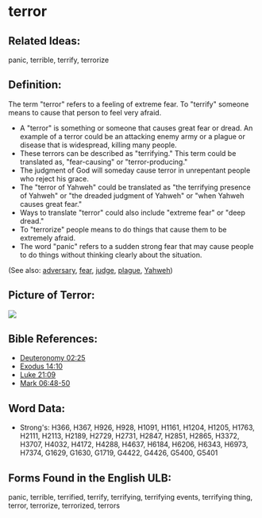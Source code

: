 # terror

## Related Ideas:

panic, terrible, terrify, terrorize

## Definition:

The term "terror" refers to a feeling of extreme fear. To "terrify" someone means to cause that person to feel very afraid.

* A "terror" is something or someone that causes great fear or dread. An example of a terror could be an attacking enemy army or a plague or disease that is widespread, killing many people.
* These terrors can be described as "terrifying." This term could be translated as, "fear-causing" or "terror-producing."
* The judgment of God will someday cause terror in unrepentant people who reject his grace.
* The "terror of Yahweh" could be translated as "the terrifying presence of Yahweh" or "the dreaded judgment of Yahweh" or "when Yahweh causes great fear."
* Ways to translate "terror" could also include "extreme fear" or "deep dread."
* To "terrorize" people means to do things that cause them to be extremely afraid.
* The word "panic" refers to a sudden strong fear that may cause people to do things without thinking clearly about the situation.

(See also: [adversary](../other/adversary.md), [fear](../kt/fear.md), [judge](../kt/judge.md), [plague](../other/plague.md), [Yahweh](../kt/yahweh.md))

## Picture of Terror:

<a href="https://content.bibletranslationtools.org/WycliffeAssociates/en_tw/raw/branch/master/PNGs/t/Terror.png"><img src="https://content.bibletranslationtools.org/WycliffeAssociates/en_tw/raw/branch/master/PNGs/t/Terror.png" ></a>

## Bible References:

* [Deuteronomy 02:25](rc://en/tn/help/deu/02/25)
* [Exodus 14:10](rc://en/tn/help/exo/14/10)
* [Luke 21:09](rc://en/tn/help/luk/21/09)
* [Mark 06:48-50](rc://en/tn/help/mrk/06/48)

## Word Data:

* Strong's: H366, H367, H926, H928, H1091, H1161, H1204, H1205, H1763, H2111, H2113, H2189, H2729, H2731, H2847, H2851, H2865, H3372, H3707, H4032, H4172, H4288, H4637, H6184, H6206, H6343, H6973, H7374, G1629, G1630, G1719, G4422, G4426, G5400, G5401

## Forms Found in the English ULB:

panic, terrible, terrified, terrify, terrifying, terrifying events, terrifying thing, terror, terrorize, terrorized, terrors


